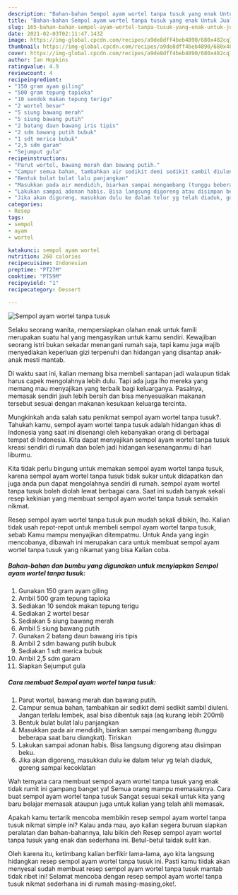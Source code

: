 ```yaml
---
description: "Bahan-bahan Sempol ayam wortel tanpa tusuk yang enak Untuk Jualan"
title: "Bahan-bahan Sempol ayam wortel tanpa tusuk yang enak Untuk Jualan"
slug: 165-bahan-bahan-sempol-ayam-wortel-tanpa-tusuk-yang-enak-untuk-jualan
date: 2021-02-03T02:11:47.143Z
image: https://img-global.cpcdn.com/recipes/a9de8dff4beb4890/680x482cq70/sempol-ayam-wortel-tanpa-tusuk-foto-resep-utama.jpg
thumbnail: https://img-global.cpcdn.com/recipes/a9de8dff4beb4890/680x482cq70/sempol-ayam-wortel-tanpa-tusuk-foto-resep-utama.jpg
cover: https://img-global.cpcdn.com/recipes/a9de8dff4beb4890/680x482cq70/sempol-ayam-wortel-tanpa-tusuk-foto-resep-utama.jpg
author: Ian Hopkins
ratingvalue: 4.9
reviewcount: 4
recipeingredient:
- "150 gram ayam giling"
- "500 gram tepung tapioka"
- "10 sendok makan tepung terigu"
- "2 wortel besar"
- "5 siung bawang merah"
- "5 siung bawang putih"
- "2 batang daun bawang iris tipis"
- "2 sdm bawang putih bubuk"
- "1 sdt merica bubuk"
- "2,5 sdm garam"
- "Sejumput gula"
recipeinstructions:
- "Parut wortel, bawang merah dan bawang putih."
- "Campur semua bahan, tambahkan air sedikit demi sedikit sambil diuleni. Jangan terlalu lembek, asal bisa dibentuk saja (aq kurang lebih 200ml)"
- "Bentuk bulat bulat lalu panjangkan"
- "Masukkan pada air mendidih, biarkan sampai mengambang (tunggu beberapa saat baru diangkat). Tiriskan"
- "Lakukan sampai adonan habis. Bisa langsung digoreng atau disimpan beku."
- "Jika akan digoreng, masukkan dulu ke dalam telur yg telah diaduk, goreng sampai kecoklatan"
categories:
- Resep
tags:
- sempol
- ayam
- wortel

katakunci: sempol ayam wortel 
nutrition: 260 calories
recipecuisine: Indonesian
preptime: "PT27M"
cooktime: "PT59M"
recipeyield: "1"
recipecategory: Dessert

---
```



![Sempol ayam wortel tanpa tusuk](https://img-global.cpcdn.com/recipes/a9de8dff4beb4890/680x482cq70/sempol-ayam-wortel-tanpa-tusuk-foto-resep-utama.jpg)

Selaku seorang wanita, mempersiapkan olahan enak untuk famili merupakan suatu hal yang mengasyikan untuk kamu sendiri. Kewajiban seorang istri bukan sekadar menangani rumah saja, tapi kamu juga wajib menyediakan keperluan gizi terpenuhi dan hidangan yang disantap anak-anak mesti mantab.

Di waktu  saat ini, kalian memang bisa membeli santapan jadi walaupun tidak harus capek mengolahnya lebih dulu. Tapi ada juga lho mereka yang memang mau menyajikan yang terbaik bagi keluarganya. Pasalnya, memasak sendiri jauh lebih bersih dan bisa menyesuaikan makanan tersebut sesuai dengan makanan kesukaan keluarga tercinta. 



Mungkinkah anda salah satu penikmat sempol ayam wortel tanpa tusuk?. Tahukah kamu, sempol ayam wortel tanpa tusuk adalah hidangan khas di Indonesia yang saat ini disenangi oleh kebanyakan orang di berbagai tempat di Indonesia. Kita dapat menyajikan sempol ayam wortel tanpa tusuk kreasi sendiri di rumah dan boleh jadi hidangan kesenanganmu di hari liburmu.

Kita tidak perlu bingung untuk memakan sempol ayam wortel tanpa tusuk, karena sempol ayam wortel tanpa tusuk tidak sukar untuk didapatkan dan juga anda pun dapat mengolahnya sendiri di rumah. sempol ayam wortel tanpa tusuk boleh diolah lewat berbagai cara. Saat ini sudah banyak sekali resep kekinian yang membuat sempol ayam wortel tanpa tusuk semakin nikmat.

Resep sempol ayam wortel tanpa tusuk pun mudah sekali dibikin, lho. Kalian tidak usah repot-repot untuk membeli sempol ayam wortel tanpa tusuk, sebab Kamu mampu menyajikan ditempatmu. Untuk Anda yang ingin mencobanya, dibawah ini merupakan cara untuk membuat sempol ayam wortel tanpa tusuk yang nikamat yang bisa Kalian coba.

<!--inarticleads1-->

##### Bahan-bahan dan bumbu yang digunakan untuk menyiapkan Sempol ayam wortel tanpa tusuk:

1. Gunakan 150 gram ayam giling
1. Ambil 500 gram tepung tapioka
1. Sediakan 10 sendok makan tepung terigu
1. Sediakan 2 wortel besar
1. Sediakan 5 siung bawang merah
1. Ambil 5 siung bawang putih
1. Gunakan 2 batang daun bawang iris tipis
1. Ambil 2 sdm bawang putih bubuk
1. Sediakan 1 sdt merica bubuk
1. Ambil 2,5 sdm garam
1. Siapkan Sejumput gula




<!--inarticleads2-->

##### Cara membuat Sempol ayam wortel tanpa tusuk:

1. Parut wortel, bawang merah dan bawang putih.
1. Campur semua bahan, tambahkan air sedikit demi sedikit sambil diuleni. Jangan terlalu lembek, asal bisa dibentuk saja (aq kurang lebih 200ml)
1. Bentuk bulat bulat lalu panjangkan
1. Masukkan pada air mendidih, biarkan sampai mengambang (tunggu beberapa saat baru diangkat). Tiriskan
1. Lakukan sampai adonan habis. Bisa langsung digoreng atau disimpan beku.
1. Jika akan digoreng, masukkan dulu ke dalam telur yg telah diaduk, goreng sampai kecoklatan




Wah ternyata cara membuat sempol ayam wortel tanpa tusuk yang enak tidak rumit ini gampang banget ya! Semua orang mampu memasaknya. Cara buat sempol ayam wortel tanpa tusuk Sangat sesuai sekali untuk kita yang baru belajar memasak ataupun juga untuk kalian yang telah ahli memasak.

Apakah kamu tertarik mencoba membikin resep sempol ayam wortel tanpa tusuk nikmat simple ini? Kalau anda mau, ayo kalian segera buruan siapkan peralatan dan bahan-bahannya, lalu bikin deh Resep sempol ayam wortel tanpa tusuk yang enak dan sederhana ini. Betul-betul taidak sulit kan. 

Oleh karena itu, ketimbang kalian berfikir lama-lama, ayo kita langsung hidangkan resep sempol ayam wortel tanpa tusuk ini. Pasti kamu tiidak akan menyesal sudah membuat resep sempol ayam wortel tanpa tusuk mantab tidak ribet ini! Selamat mencoba dengan resep sempol ayam wortel tanpa tusuk nikmat sederhana ini di rumah masing-masing,oke!.

